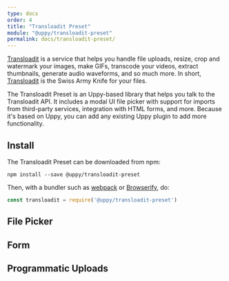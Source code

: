 ```yaml
---
type: docs
order: 4
title: "Transloadit Preset"
module: "@uppy/transloadit-preset"
permalink: docs/transloadit-preset/
---
```


[Transloadit][transloadit] is a service that helps you handle file uploads, resize, crop and watermark your images, make GIFs, transcode your videos, extract thumbnails, generate audio waveforms, and so much more. In short, [Transloadit][transloadit] is the Swiss Army Knife for your files.

The Transloadit Preset is an Uppy-based library that helps you talk to the Transloadit API. It includes a modal UI file picker with support for imports from third-party services, integration with HTML forms, and more. Because it's based on Uppy, you can add any existing Uppy plugin to add more functionality.

## Install

The Transloadit Preset can be downloaded from npm:

```shell
npm install --save @uppy/transloadit-preset
```

Then, with a bundler such as [webpack][webpack] or [Browserify][browserify], do:

```js
const transloadit = require('@uppy/transloadit-preset')
```

## File Picker

## Form

## Programmatic Uploads

[transloadit]: https://transloadit.com/
[browserify]: https://browserify.org
[webpack]: https://webpack.js.org
